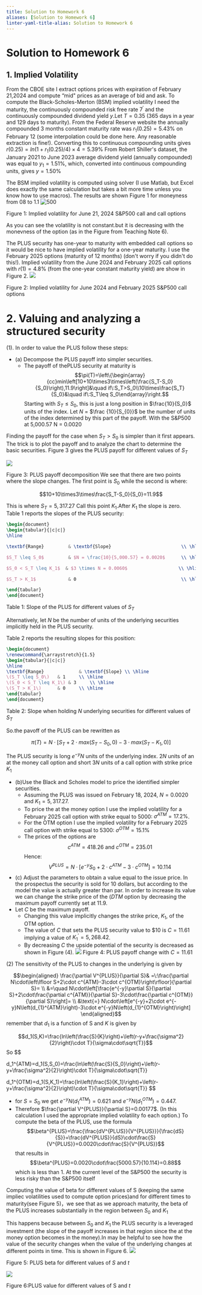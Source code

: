 ```yaml
---
title: Solution to Homework 6
aliases: [Solution to Homework 6]
linter-yaml-title-alias: Solution to Homework 6
---
```


# Solution to Homework 6

## 1. Implied Volatility

From the CBOE site I extract options prices with expiration of February 21,2024 and compute “mid" prices as an average of bid and ask. To compute the Black-Scholes-Merton (BSM) implied volatility I need the maturity, the continuously compounded risk free rate $7^{\prime}$ and the continuously compounded dividend yield $y$.Let $T=0.35$ (365 days in a year and 129 days to maturity). From the Federal Reserve website the annually compounded 3 months constant maturity rate was $r_{1}(0.25)=5.43\%$ on February 12 (some interpolation could be done here. Any reasonable extraction is fine!). Converting this to continuous compounding units gives $r(0.25)=ln\left(1+r_{1}(0.25)/4\right)\times4=5.39\%$ From Robert Shiller's dataset, the January 2021 to June 2023 average dividend yield (annually compounded) was equal to $y_{1}=1.51\%$, which, converted into continuous compounding units, gives $y=1.50\%$

The BSM implied volatility is computed using solver (I use Matlab, but Excel does exactly the same calculation but takes a bit more time unless you know how to use macros). The results are shown Figure 1 for moneyness from 08 to 1.1
![500](https://storage.simpletex.cn/view/ffMHqDneUe4RChbbs3wR1amsNgtdhR6Fs)

Figure 1: Implied volatility for June 21, 2024 S&P500 call and call options

As you can see the volatility is not constant.but it is decreasing with the monevness of the option (as in the Figure from Teaching Note 6).

The PLUS security has one-year to maturity with embedded call options so it would be nice to have implied volatility for a one-year maturity. I use the February 2025 options (maturity of 12 months) (don't worry if you didn't do this!). Implied volatility from the June 2024 and February 2025 call options with $r(1)=4.8\%$ (from the one-year constant maturity yield) are show in Figure 2.
![](https://storage.simpletex.cn/view/f4FFtsCbYoOuN2Us9Tx7prGBVrbHBbWz4)

Figure 2: Implied volatility for June 2024 and February 2025 S&P500 call options

# 2. Valuing and analyzing a structured security

(1). In order to value the PLUS follow these steps:

- (a) Decompose the PLUS payoff into simpler securities.
	- The payoff of thePLUS security at maturity is
$$\pi(T)=\left\{\begin{array}{cc}min\left[10+10\times3\times\left(\frac{S_T-S_0}{S_0}\right),11.9\right]&\quad if\:S_T>S_0\\10\times\frac{S_T}{S_0}&\quad if\:S_T\leq S_0\end{array}\right.$$
Starting with $S_{T}\leq S_{0}$, this is just a long position in $\frac{10}{S_0}$ units of the index. Let $N$ = $\frac {10}{S_{0}}$ be the number of units of the index determined by this part of the payoff. With the S&P500 at 5,000.57 N = 0.0020

Finding the payoff for the case when $S_{T}>S_{0}$ is simpler than it first appears. The trick is to plot the payoff and to analyze the chart to determine the basic securities. Figure 3 gives the PLUS payoff for different values of $S_{T}$

![](https://storage.simpletex.cn/view/fBaxKw6vDpLqho5CNS2tfWazQ28oV0xsI)

Figure 3: PLUS payoff decomposition
We see that there are two points where the slope changes. The first point is $S_{0}$ while the second is where:

$$10+10\times3\times\frac{S_T-S_0}{S_0}=11.9$$

This is where $S_{T}=5,317.27$ Call this point $K_{1}$.After $K_{1}$ the slope is zero. Table 1 reports the slopes of the PLUS security:

```latex
\begin{document}
\begin{tabular}{|c|c|}
\hline

\textbf{Range}         & \textbf{Slope}                          \\ \hline

$S_T \leq S_0$         & $N = \frac{10}{5,000.57} = 0.0020$      \\ \hline

$S_0 < S_T \leq K_1$  & $3 \times N = 0.0060$                   \\ \hline

$S_T > K_1$            & 0                                       \\ \hline

\end{tabular}
\end{document}
```

Table 1: Slope of the PLUS for different values of $S_{T}$

Alternatively, let $N$ be the number of units of the underlying securities implicitly held in the PLUS security.

Table 2 reports the resulting slopes for this position:

```latex
\begin{document}
\renewcommand{\arraystretch}{1.5}
\begin{tabular}{|c|c|}
\hline
\textbf{Range}             & \textbf{Slope} \\ \hline
\(S_T \leq S_0\)   & 1     \\ \hline
\(S_0 < S_T \leq K_1\) & 3     \\ \hline
\(S_T > K_1\)      & 0     \\ \hline
\end{tabular}
\end{document}
```

Table 2: Slope when holding $N$ underlying securities for different values of $S_{T}$

So.the pavoff of the PLUS can be rewritten as

$$\pi(T)=N\cdot[S_T+2\cdot max(S_T-S_0,0)-3\cdot max(S_T-K_1,0)]$$

The PLUS security is long $e^{-y}N$ units of the underlying index. $2N$ units of an at the money call option and short $3N$ units of a call option with strike price $K_{1}$

- (b)Use the Black and Scholes model to price the identified simpler securities.
	- Assuming the PLUS was issued on February 18, 2024, $N=0.0020$ and $K_{1}=5,317.27$.
	- To price the at the money option I use the implied volatility for a February 2025 call option with strike equal to 5000: $\sigma^{ATM}=17.2\%$.
	- For the OTM option I use the implied volatility for a February 2025 call option with strike equal to 5300: $\sigma^{OTM}=15.1\%$
	- The prices of the options are
	$$c^{ATM}=418.26\mathrm{~and~}c^{OTM}=235.01$$
	Hence:
$$V^{PLUS}=N\cdot\left[e^{-y}S_{0}+2\cdot c^{ATM}-3\cdot c^{OTM}\right]=10.114$$
- (c) Adjust the parameters to obtain a value equal to the issue price. In the prospectus the security is sold for 10 dollars, but according to the model the value is actually greater than par. In order to increase its value we can change the strike price of the $({\mathit{DTM}}$ option by decreasing the maximum payoff currently set at 11.9.
- Let $C$ be the maximum payoff.
	- Changing this value implicitly changes the strike price, $K_{1}$, of the OTM option.
	- The value of $C$ that sets the PLUS security value to $\$10$ is $C=11.61$ implying a value of $K_{1}^{\prime}=5,268.42$.
	- By decreasing $C$ the upside potential of the security is decreased as shown in Figure (4).
![](https://storage.simpletex.cn/view/fGMyMqmUhp9w1GvfRSbvGmQ2EwR4Hikpq)
Figure 4: PLUS payoff change with $C=11.61$

(2) The sensitivity of the PLUS to changes in the underlying is given by

$$\begin{aligned}
\frac{\partial V^{PLUS}}{\partial S}& =\:\frac{\partial N\cdot\left\lfloor S+2\cdot c^{ATM}-3\cdot c^{OTM}\right\rfloor}{\partial S}=  \\
&=\quad N\cdot\left[\frac{e^{-y}\partial S}{\partial S}+2\cdot\frac{\partial c^{ATM}}{\partial S}-3\cdot\frac{\partial c^{OTM}}{\partial S}\right]= \\
&\text{=} N\cdot\left[e^{-y}+2\cdot e^{-y}N\left(d_{1}^{ATM}\right)-3\cdot e^{-y}N\left(d_{1}^{OTM}\right)\right]
\end{aligned}$$
remember that $d_{1}$ is a function of S and $K$ is given by

$$d_1(S,K)=\frac{ln\left(\frac{S}{K}\right)+\left(r-y+\frac{\sigma^2}{2}\right)\cdot T}{\sigma\cdot\sqrt{T}}$$
So
$$

d_1^{ATM}=d_1(S,S_0)=\frac{ln\left(\frac{S}{S_0}\right)+\left(r-y+\frac{\sigma^2}{2}\right)\cdot T}{\sigma\cdot\sqrt{T}}

$$
$$d_1^{OTM}=d_1(S,K_1)=\frac{ln\left(\frac{S}{K_1}\right)+\left(r-y+\frac{\sigma^2}{2}\right)\cdot T}{\sigma\cdot\sqrt{T}}
$$
- for $S=S_{0}$ we get $e^{-y}N\left(d_{1}^{ATM}\right)=0.621$ and $e^{-y}N\left(d_{1}^{OTM}\right)=0.447$.
- Therefore $\frac{\partial V^{PLUS}}{\partial S}=0.00177$. (In this calculation I used the appropriate implied volatility fo each option.)
To compute the beta of the PLUS, use the formula
$$\beta^{PLUS}=\frac{\frac{dV^{PLUS}}{V^{PLUS}}}{\frac{dS}{S}}=\frac{dV^{PLUS}}{dS}\cdot\frac{S}{V^{PLUS}}=0.0020\cdot\frac{S}{V^{PLUS}}$$
that results in
$$\beta^{PLUS}=0.0020\cdot\frac{5000.57}{10.114}=0.88$$
which is less than 1. At the current level of the S&P500 the security is less risky than the S&P500 itself

Computing the value of beta for different values of S (keeping the same impliec volatilities used to compute option prices)and for different times to maturity(see Figure 5)，we see that as we approach maturity, the beta of the PLUS increases substantially in the region between $S_{0}$ and $K_{1}$

This happens because between $S_{0}$ and $K_{1}$ the PLUS security is a leveraged investment (the slope of the payoff increases in that region since the at the money option becomes in the money).In may be helpful to see how the value of the security changes when the value of the underlying changes at different points in time. This is shown in Figure 6.
![](https://storage.simpletex.cn/view/fVxbI04IrEmodiRsPg8SrO1QQAOO0aALB)

Figure 5: PLUS beta for different values of $S$ and $t$

![](https://storage.simpletex.cn/view/feu7aq8BzE5SgvO1muvkL2ihVHwYIq8yk)

Figure 6:PLUS value for different values of S and $t$